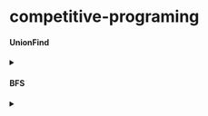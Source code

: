 # competitive-programing
#### UnionFind

<details><summary></summary>

最初n個の無関係な点を関係性ごとにつないでいける

友達の友達は友達

[https://atcoder.jp/contests/arc065/tasks/arc065_b](https://atcoder.jp/contests/arc065/tasks/arc065_b)

UnionFind 2個用意して、道路と鉄道の情報を管理して、

n個の点それぞれの、道路のrootと鉄道のrootを出して、mapでその組み合わせの

出現回数を数える

</details>




#### BFS
<details><summary></summary>

幅優先探索

全ての点から点が等距離の場合は、最短距離を求めることができる

https://atcoder.jp/contests/arc005/tasks/arc005_3

'.'は通れて、'#'は通れないが、二回までなら'#'を通っても良い

'.'の時、cost=0,'#'の時、cost=1として、それぞれのますに行くためのcostの最小を更新していく。

cost(gx,gy)<=2ならok

<details><summary>コード</summary><div>
    
```
#include <bits/stdc++.h>
#define rep(i,n)for(int i=0;i<(n);i++)
using namespace std;
typedef long long ll;
typedef pair<int,int> P;
const long long INF = 1LL<<60;
#define rev(s) (string((s).rbegin(), (s).rend()))

int h,w,sy,sx,gy,gx;;
const int inf = 300000;
vector<string> field(510);
int dx[] = {1,0,-1,0};
int dy[] = {0,1,0,-1};
vector<vector<int>> cost(510,vector<int>(510,inf));

void bfs() {
    int cs;
    queue<P> q;
    q.push(P(sy,sx));
    cost[sy][sx]=0;
    while (q.size()) {
        P pa = q.front();q.pop();
        rep(i,4) {
            int ny = pa.first+dy[i];
            int nx = pa.second+dx[i];
            if (ny>=0&&ny<h&&nx>=0&&nx<w) {
                if (field[ny][nx]=='#') {
                    cs=1;
                }
                else {
                    cs=0;
                }
                if (cost[ny][nx]>cost[pa.first][pa.second]+cs) {
                    cost[ny][nx]=cost[pa.first][pa.second]+cs;
                    q.push(P(ny,nx));
                }
            }
        }
    }
}


int main() {
    cin>>h>>w;
    rep(i,h) {
        cin>>field[i];
    }
    rep(i,h) {
        rep(j,w) {
            if (field[i][j]=='s') {
                sy=i;sx=j;
            }if (field[i][j]=='g') {
                gy=i;gx=j;
            }
        }
    }
    bfs();
    if (cost[gy][gx]<=2) {
        cout<<"YES"<<endl;
    }
    else {
        cout<<"NO"<<endl;
    }

}

```

</div></details>



https://atcoder.jp/contests/agc043/tasks/agc043_a

上の問題の応用

</details>

